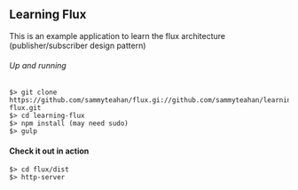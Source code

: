 ## Learning Flux

This is an example application to learn the flux architecture (publisher/subscriber design pattern)


###### Up and running

    $> git clone https://github.com/sammyteahan/flux.gi://github.com/sammyteahan/learning-flux.git 
    $> cd learning-flux
    $> npm install (may need sudo)
    $> gulp

#### Check it out in action

    $> cd flux/dist
    $> http-server


